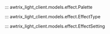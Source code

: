 ::: awtrix_light_client.models.effect.Palette

::: awtrix_light_client.models.effect.EffectType

::: awtrix_light_client.models.effect.EffectSetting

